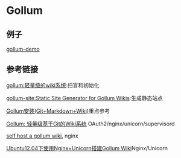 # Gollum

## 例子

[gollum-demo](https://github.com/mojombo/gollum-demo)

## 参考链接
[gollum:轻量级的wiki系统](http://www.bjt.name/2015/10/gollum):扫盲和初始化

[gollum-site:Static Site Generator for Gollum Wikis](https://github.com/dreverri/gollum-site):生成静态站点

[Gollum安装(Git+Markdown+Wiki)](http://shixf.com/wiki/tools/gollum)重点参考

[Gollum: 轻量级基于Git的Wiki系统](http://charlee.li/gollum-lightweighted-wiki-engine.html) OAuth2/nginx/unicorn/supervisord

[self host a gollum wiki.](https://gist.github.com/SaitoWu/3300447) nginx

[Ubuntu12.04下使用Nginx+Unicorn搭建Gollum Wiki](http://tullyliu.github.io/2014/04/17/unbuntu-nginx-unicorn-gollum/)Nginx/Unicorn
